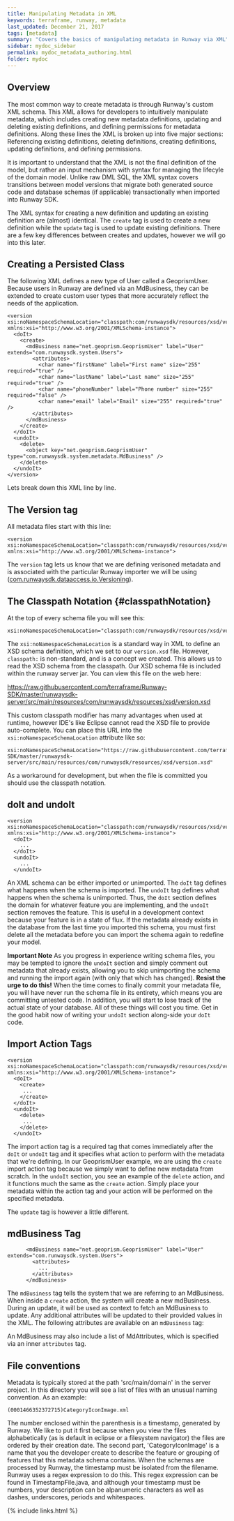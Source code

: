 ```yaml
---
title: Manipulating Metadata in XML
keywords: terraframe, runway, metadata
last_updated: December 21, 2017
tags: [metadata]
summary: "Covers the basics of manipulating metadata in Runway via XML"
sidebar: mydoc_sidebar
permalink: mydoc_metadata_authoring.html
folder: mydoc
---
```


## Overview

The most common way to create metadata is through Runway's custom XML schema.  This XML allows for developers to intuitively manipulate metadata, which includes creating new metadata definitions, updating and deleting existing definitions, and defining permissions for metadata definitions.  Along these lines the XML is broken up into five major sections: Referencing existing definitions, deleting definitions, creating definitions, updating definitions, and defining permissions. 

It is important to understand that the XML is not the final definition of the model, but rather an input mechanism with syntax for managing the lifecyle of the domain model. Unlike raw DML SQL, the XML syntax covers transitions between model versions that migrate both generated source code and database schemas (if applicable) transactionally when imported into Runway SDK. 

The XML syntax for creating a new definition and updating an existing definition are (almost) identical.  The `create` tag is used to create a new definition while the `update` tag is used to update existing definitions.  There are a few key differences between creates and updates, however we will go into this later.

## Creating a Persisted Class

The following XML defines a new type of User called a GeoprismUser. Because users in Runway are defined via an MdBusiness, they can be extended to create custom user types that more accurately reflect the needs of the application.

```
<version xsi:noNamespaceSchemaLocation="classpath:com/runwaysdk/resources/xsd/version.xsd" xmlns:xsi="http://www.w3.org/2001/XMLSchema-instance">
  <doIt>
    <create>
      <mdBusiness name="net.geoprism.GeoprismUser" label="User" extends="com.runwaysdk.system.Users">
        <attributes>
          <char name="firstName" label="First name" size="255" required="true" />
          <char name="lastName" label="Last name" size="255" required="true" />
          <char name="phoneNumber" label="Phone number" size="255" required="false" />
          <char name="email" label="Email" size="255" required="true" />
        </attributes>
      </mdBusiness>
    </create>
  </doIt>
  <undoIt>
    <delete>
      <object key="net.geoprism.GeoprismUser" type="com.runwaysdk.system.metadata.MdBusiness" />
    </delete>
  </undoIt>
</version>
```

Lets break down this XML line by line.

## The Version tag

All metadata files start with this line:

```
<version xsi:noNamespaceSchemaLocation="classpath:com/runwaysdk/resources/xsd/version.xsd" xmlns:xsi="http://www.w3.org/2001/XMLSchema-instance">
```

The `version` tag lets us know that we are defining verisoned metadata and is associated with the particular Runway importer we will be using ([com.runwaysdk.dataaccess.io.Versioning](https://github.com/terraframe/Runway-SDK/blob/master/runwaysdk-server/src/main/java/com/runwaysdk/dataaccess/io/Versioning.java)).


## The Classpath Notation {#classpathNotation}

At the top of every schema file you will see this:

```
xsi:noNamespaceSchemaLocation="classpath:com/runwaysdk/resources/xsd/version.xsd"
```

The `xsi:noNamespaceSchemaLocation` is a standard way in XML to define an XSD schema definition, which we set to our `version.xsd` file. However, `classpath:` is non-standard, and is a concept we created. This allows us to read the XSD schema from the classpath. Our XSD schema file is included within the runway server jar. You can view this file on the web here:

<https://raw.githubusercontent.com/terraframe/Runway-SDK/master/runwaysdk-server/src/main/resources/com/runwaysdk/resources/xsd/version.xsd>

This custom classpath modifier has many advantages when used at runtime, however IDE's like Eclipse cannot read the XSD file to provide auto-complete. You can place this URL into the `xsi:noNamespaceSchemaLocation` attribute like so:

```
xsi:noNamespaceSchemaLocation="https://raw.githubusercontent.com/terraframe/Runway-SDK/master/runwaysdk-server/src/main/resources/com/runwaysdk/resources/xsd/version.xsd"
```

As a workaround for development, but when the file is committed you should use the classpath notation.


## doIt and undoIt

```
<version xsi:noNamespaceSchemaLocation="classpath:com/runwaysdk/resources/xsd/version.xsd" xmlns:xsi="http://www.w3.org/2001/XMLSchema-instance">
  <doIt>
    ...
  </doIt>
  <undoIt>
    ...
  </undoIt>
```

An XML schema can be either imported or unimported. The `doIt` tag defines what happens when the schema is imported. The `undoIt` tag defines what happens when the schema is unimported. Thus, the `doIt` section defines the domain for whatever feature you are implementing, and the `undoIt` section removes the feature. This is useful in a development context because your feature is in a state of flux. If the metadata already exists in the database from the last time you imported this schema, you must first delete all the metadata before you can import the schema again to redefine your model.


<strong>Important Note</strong> 
As you progress in experience writing schema files, you may be tempted to ignore the `undoIt` section and simply comment out metadata that already exists, allowing you to skip unimporting the schema and running the import again (with only that which has changed). <b>Resist the urge to do this!</b> When the time comes to finally commit your metadata file, you will have never run the schema file in its entirety, which means you are committing untested code. In addition, you will start to lose track of the actual state of your database. All of these things will cost you time. Get in the good habit now of writing your `undoIt` section along-side your `doIt` code.


## Import Action Tags

```
<version xsi:noNamespaceSchemaLocation="classpath:com/runwaysdk/resources/xsd/version.xsd" xmlns:xsi="http://www.w3.org/2001/XMLSchema-instance">
  <doIt>
    <create>
     ...
    </create>
  </doIt>
  <undoIt>
    <delete>
     ...
    </delete>
  </undoIt>
```

The import action tag is a required tag that comes immediately after the `doIt` or `undoIt` tag and it specifies what action to perform with the metadata that we're defining. In our GeoprismUser example, we are using the `create` import action tag because we simply want to define new metadata from scratch. In the `undoIt` section, you see an example of the `delete` action, and it functions much the same as the `create` action. Simply place your metadata within the action tag and your action will be performed on the specified metadata.

The `update` tag is however a little different.

## mdBusiness Tag

```
      <mdBusiness name="net.geoprism.GeoprismUser" label="User" extends="com.runwaysdk.system.Users">
        <attributes>
          ...
        </attributes>
      </mdBusiness>
```

The `mdBusiness` tag tells the system that we are referring to an MdBusiness. When inside a `create` action, the system will create a new mdBusiness. During an update, it will be used as context to fetch an MdBusiness to update. Any additional attributes will be updated to their provided values in the XML. The following attributes are available on an `mdBusiness` tag:

An MdBusiness may also include a list of MdAttributes, which is specified via an inner `attributes` tag.

## File conventions

Metadata is typically stored at the path 'src/main/domain' in the server project. In this directory you will see a list of files with an unusual naming convention. As an example:

```
(0001466352372715)CategoryIconImage.xml
```

The number enclosed within the parenthesis is a timestamp, generated by Runway. We like to put it first because when you view the files alphabetically (as is default in eclipse or a filesystem navigator) the files are ordered by their creation date. The second part, 'CategoryIconImage' is a name that you the developer create to describe the feature or grouping of features that this metadata schema contains. When the schemas are processed by Runway, the timestamp must be isolated from the filename. Runway uses a regex expression to do this. This regex expression can be found in TimestampFile.java, and although your timestamp must be numbers, your description can be alpanumeric characters as well as dashes, underscores, periods and whitespaces.

{% include links.html %}

